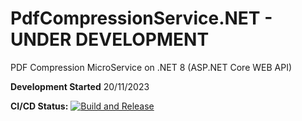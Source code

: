 # PdfCompressionService.NET - UNDER DEVELOPMENT
PDF Compression MicroService on .NET 8 (ASP.NET Core WEB API)

**Development Started** 20/11/2023

**CI/CD Status:**
[![Build and Release](https://github.com/fkitsantas/PdfCompressionService.NET/actions/workflows/build-and-release.yml/badge.svg)](https://github.com/fkitsantas/PdfCompressionService.NET/actions/workflows/build-and-release.yml)

